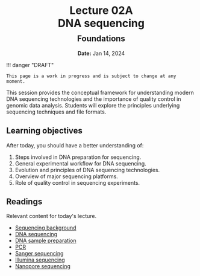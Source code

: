 <h1 style="margin-bottom: 0.4em; text-align: center;">
    <b>Lecture 02A</b><br>
    DNA sequencing
</h1>
<h2 style="margin-top: 0.0em; text-align: center;">
    Foundations
</h2>
<p style="text-align: center;">
    <b>Date:</b> Jan 14, 2024
</p>

!!! danger "DRAFT"

    This page is a work in progress and is subject to change at any moment.

This session provides the conceptual framework for understanding modern DNA sequencing technologies and the importance of quality control in genomic data analysis.
Students will explore the principles underlying sequencing techniques and file formats.

## Learning objectives

After today, you should have a better understanding of:

1.  Steps involved in DNA preparation for sequencing.
2.  General experimental workflow for DNA sequencing.
3.  Evolution and principles of DNA sequencing technologies.
4.  Overview of major sequencing platforms.
5.  Role of quality control in sequencing experiments.

## Readings

Relevant content for today's lecture.

-   [Sequencing background](https://omics.crumblearn.org/sequencing/)
-   [DNA sequencing](https://omics.crumblearn.org/sequencing/dna/)
-   [DNA sample preparation](https://omics.crumblearn.org/sequencing/dna/sample/)
-   [PCR](https://omics.crumblearn.org/sequencing/dna/pcr/)
-   [Sanger sequencing](https://omics.crumblearn.org/sequencing/dna/first-gen/sanger/)
-   [Illumina sequencing](https://omics.crumblearn.org/sequencing/dna/second-gen/illumina/)
-   [Nanopore sequencing](https://omics.crumblearn.org/sequencing/dna/third-gen/nanopore/)

<!-- ## Presentation

-   **View:** [slides.com/aalexmmaldonado/biosc1540-l02a](https://slides.com/aalexmmaldonado/biosc1540-l02a)
-   **Live link:** [slides.com/d/wOV7d9w/live](https://slides.com/d/wOV7d9w/live)
-   **Download:** [biosc1540-l02a.pdf](/lectures/02/biosc1540-l02a.pdf)

<iframe src="https://slides.com/aalexmmaldonado/biosc1540-l02a/embed?byline=hidden&share=hidden" width="100%" height="600" title="BIOSC 1540: Lecture 02A" scrolling="no" frameborder="0" webkitallowfullscreen mozallowfullscreen allowfullscreen></iframe> -->

<!-- Notes

- Add example about cluster for why we need stronger signal.
- Need to go into more detail/clarification of primers, indices, and adapters.
- There seems to be a gap in how we get from sample, to attached, amplified, and then sequenced.
- Gave example of looking out into a dark stadium and giving people flash lights.
- Students are still really struggling with how the fragments get onto the flow cell.
-->
